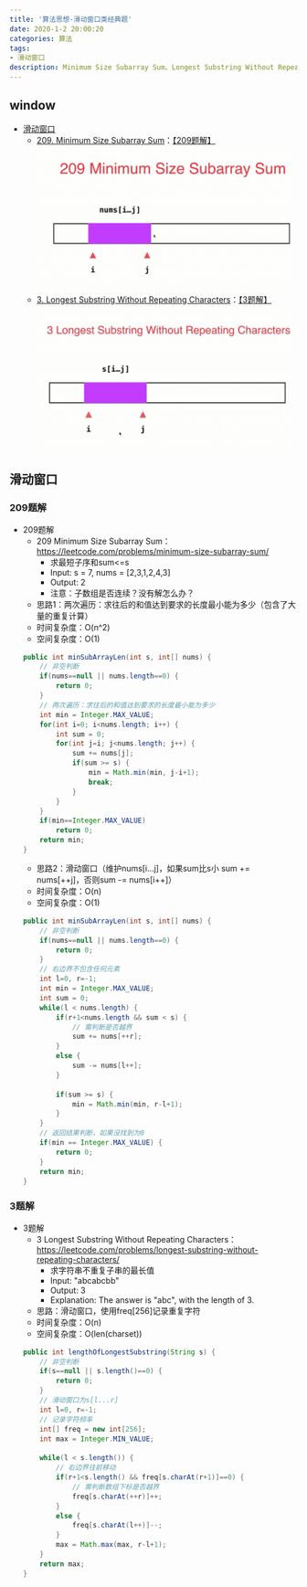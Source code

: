 ```yaml
---
title: '算法思想-滑动窗口类经典题'
date: 2020-1-2 20:00:20
categories: 算法
tags: 
- 滑动窗口
description: Minimum Size Subarray Sum、Longest Substring Without Repeating Characters
---
```


## window
- [滑动窗口](#滑动窗口)
    - [209. Minimum Size Subarray Sum](https://leetcode.com/problems/minimum-size-subarray-sum/)：[【209题解】](#209题解)
    ![](/images/algo/window/minimum-size.gif)
    - [3. Longest Substring Without Repeating Characters](https://leetcode.com/problems/longest-substring-without-repeating-characters/)：[【3题解】](#3题解)
    ![](/images/algo/window/longest-substring.gif)
    
## 滑动窗口
### 209题解
- 209题解
    - 209 Minimum Size Subarray Sum：https://leetcode.com/problems/minimum-size-subarray-sum/
        - 求最短子序和sum<=s
        - Input: s = 7, nums = [2,3,1,2,4,3]
        - Output: 2
        - 注意：子数组是否连续？没有解怎么办？
    - 思路1：两次遍历：求往后的和值达到要求的长度最小能为多少（包含了大量的重复计算）
    - 时间复杂度：O(n^2)
    - 空间复杂度：O(1)
    ```java
    public int minSubArrayLen(int s, int[] nums) {
        // 非空判断
        if(nums==null || nums.length==0) {
            return 0;
        }
        // 两次遍历：求往后的和值达到要求的长度最小能为多少
        int min = Integer.MAX_VALUE;
        for(int i=0; i<nums.length; i++) {
            int sum = 0;
            for(int j=i; j<nums.length; j++) {
                sum += nums[j];
                if(sum >= s) {
                    min = Math.min(min, j-i+1);
                    break;
                }
            }
        }
        if(min==Integer.MAX_VALUE)
            return 0;
        return min;
    }
    ```
    - 思路2：滑动窗口（维护nums[i...j]，如果sum比s小 sum += nums[++j]，否则sum -= nums[i++]）
    - 时间复杂度：O(n)
    - 空间复杂度：O(1)
    ```java
    public int minSubArrayLen(int s, int[] nums) {
        // 非空判断
        if(nums==null || nums.length==0) {
            return 0;
        }
        // 右边界不包含任何元素
        int l=0, r=-1;
        int min = Integer.MAX_VALUE;
        int sum = 0;
        while(l < nums.length) {
            if(r+1<nums.length && sum < s) {
                // 需判断是否越界
                sum += nums[++r];
            }
            else {
                sum -= nums[l++];
            }
            
            if(sum >= s) {
                min = Math.min(min, r-l+1);
            }
        }
        // 返回结果判断，如果没找到为0
        if(min == Integer.MAX_VALUE) {
            return 0;
        }
        return min;
    }
    ```

### 3题解
- 3题解
    - 3 Longest Substring Without Repeating Characters：https://leetcode.com/problems/longest-substring-without-repeating-characters/
        - 求字符串不重复子串的最长值
        - Input: "abcabcbb"
        - Output: 3
        - Explanation: The answer is "abc", with the length of 3.
    - 思路：滑动窗口，使用freq[256]记录重复字符
    - 时间复杂度：O(n)
    - 空间复杂度：O(len(charset))
    ```java
    public int lengthOfLongestSubstring(String s) {
        // 非空判断
        if(s==null || s.length()==0) {
            return 0;
        }
        // 滑动窗口为s[l...r]
        int l=0, r=-1;
        // 记录字符频率
        int[] freq = new int[256];
        int max = Integer.MIN_VALUE;

        while(l < s.length()) {
            // 右边界往前移动
            if(r+1<s.length() && freq[s.charAt(r+1)]==0) {
                // 需判断数组下标是否越界
                freq[s.charAt(++r)]++;
            }
            else {
                freq[s.charAt(l++)]--;
            }
            max = Math.max(max, r-l+1);
        }
        return max;
    }
    ```

